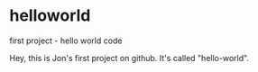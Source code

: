 # helloworld
first project - hello world code

Hey, this is Jon's first project on github.  It's called "hello-world".
